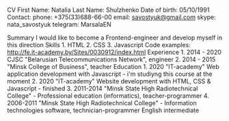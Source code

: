 CV
First Name: Natalia Last Name: Shulzhenko Date of birth: 05/10/1991
Contact:
phone: +375(33)688-66-00
email: savostyuk@gmail.com
skype: nata_savostyuk
telegram: MarsalaEN

Summary I would like to become a Frontend-engineer and develop myself in this direction
Skills
    1. HTML
    2. CSS
    3. Javascript
Code examples: http://fe.it-academy.by/Sites/0030912/index.html
Experience
    1. 2014 - 2020 CJSC "Belarusian Telecommunications Network", engineer
    2. 2014 - 2015 "Minsk College of Business", teacher
Education
    1. 2020 "IT-academy" Web application development with Javascript - i'm studiyng this course at the moment
    2. 2020 "IT-academy" Website development with HTML, CSS & Javascript - finished
    3. 2011-2014 "Minsk State High Radiotechnical College" - Professional education (informatics), teacher-programmer
    4. 2006-2011 "Minsk State High Radiotechnical College" - Information technologies software, technician-programmer
English intermediate